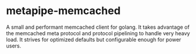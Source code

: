 # metapipe-memcached

A small and performant memcached client for golang. It takes advantage of the memcached meta protocol and protocol pipelining to handle very heavy load. It strives for optimized defaults but configurable enough for power users.